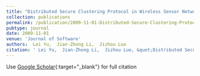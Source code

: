 ```yaml
---
title: "Distributed Secure Clustering Protocol in Wireless Sensor Networks"
collection: publications
permalink: /publication/2009-11-01-Distributed-Secure-Clustering-Protocol-in-Wireless-Sensor-Networks
pubtype: journal
date: 2009-11-01
venue: 'Journal of Software'
authors:  Lei Yu,  Jian-Zhong Li,  Jizhou Luo
citation: ' Lei Yu,  Jian-Zhong Li,  Jizhou Luo, &quot;Distributed Secure Clustering Protocol in Wireless Sensor Networks.&quot; Journal of Software, 2009.'
---
```

Use [Google Scholar](https://scholar.google.com/scholar?q=Distributed+Secure+Clustering+Protocol+in+Wireless+Sensor+Networks){:target="_blank"} for full citation